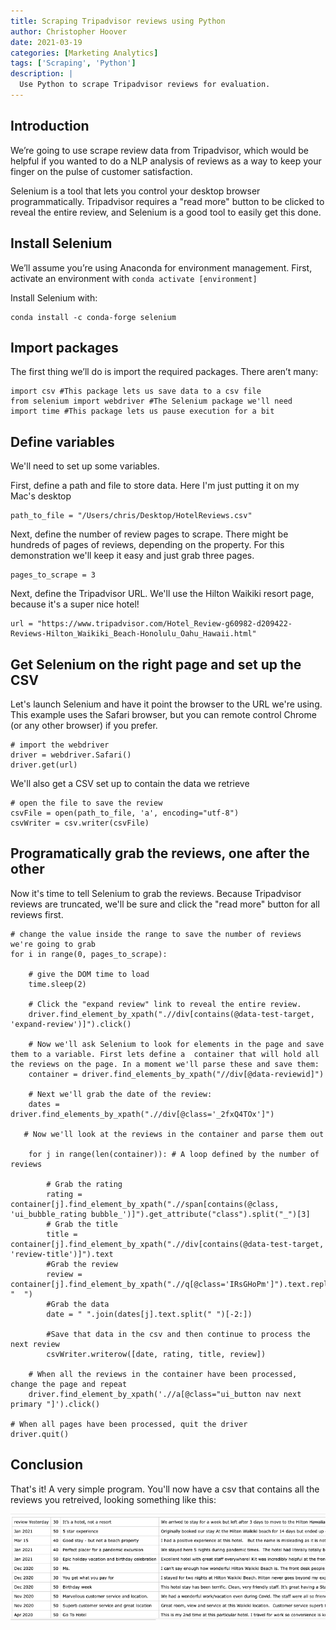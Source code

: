 ```yaml
---
title: Scraping Tripadvisor reviews using Python
author: Christopher Hoover
date: 2021-03-19
categories: [Marketing Analytics]
tags: ['Scraping', 'Python']
description: |
  Use Python to scrape Tripadvisor reviews for evaluation.
---
```


## Introduction
We’re going to use scrape review data from Tripadvisor, which would be helpful if you wanted to do a NLP analysis of reviews as a way to keep your finger on the pulse of customer satisfaction.

Selenium is a tool that lets you control your desktop browser programmatically. Tripadvisor requires a "read more" button to be clicked to reveal the entire review, and Selenium is a good tool to easily get this done.

## Install Selenium
We’ll assume you’re using Anaconda for environment management. First, activate an environment with ```conda activate [environment]```

Install Selenium with:

```
conda install -c conda-forge selenium
```

## Import packages
The first thing we’ll do is import the required packages. There aren’t many:

```
import csv #This package lets us save data to a csv file
from selenium import webdriver #The Selenium package we'll need
import time #This package lets us pause execution for a bit
```
## Define variables

We'll need to set up some variables.

First, define a path and file to store data. Here I'm just putting it on my Mac's desktop
```
path_to_file = "/Users/chris/Desktop/HotelReviews.csv"
```

Next, define the number of review pages to scrape. There might be hundreds of pages of reviews, depending on the property. For this demonstration we'll keep it easy and just grab three pages.
```
pages_to_scrape = 3
```

Next, define the Tripadvisor URL. We'll use the Hilton Waikiki resort page, because it's a super nice hotel!

```
url = "https://www.tripadvisor.com/Hotel_Review-g60982-d209422-Reviews-Hilton_Waikiki_Beach-Honolulu_Oahu_Hawaii.html"
```

## Get Selenium on the right page and set up the CSV

Let's launch Selenium and have it point the browser to the URL we're using. This example uses the Safari browser, but you can remote control Chrome (or any other browser) if you prefer.

```
# import the webdriver
driver = webdriver.Safari()
driver.get(url)
```
We'll also get a CSV set up to contain the data we retrieve

```
# open the file to save the review
csvFile = open(path_to_file, 'a', encoding="utf-8")
csvWriter = csv.writer(csvFile)
```
## Programatically grab the reviews, one after the other

Now it's time to tell Selenium to grab the reviews. Because Tripadvisor reviews are truncated, we'll be sure and click the "read more" button for all reviews first.

```
# change the value inside the range to save the number of reviews we're going to grab
for i in range(0, pages_to_scrape):

    # give the DOM time to load
    time.sleep(2)

    # Click the "expand review" link to reveal the entire review.
    driver.find_element_by_xpath(".//div[contains(@data-test-target, 'expand-review')]").click()

    # Now we'll ask Selenium to look for elements in the page and save them to a variable. First lets define a  container that will hold all the reviews on the page. In a moment we'll parse these and save them:
    container = driver.find_elements_by_xpath("//div[@data-reviewid]")

    # Next we'll grab the date of the review:
    dates = driver.find_elements_by_xpath(".//div[@class='_2fxQ4TOx']")

   # Now we'll look at the reviews in the container and parse them out

    for j in range(len(container)): # A loop defined by the number of reviews

        # Grab the rating
        rating = container[j].find_element_by_xpath(".//span[contains(@class, 'ui_bubble_rating bubble_')]").get_attribute("class").split("_")[3]
        # Grab the title
        title = container[j].find_element_by_xpath(".//div[contains(@data-test-target, 'review-title')]").text
        #Grab the review
        review = container[j].find_element_by_xpath(".//q[@class='IRsGHoPm']").text.replace("\n", "  ")
        #Grab the data
        date = " ".join(dates[j].text.split(" ")[-2:])

        #Save that data in the csv and then continue to process the next review
        csvWriter.writerow([date, rating, title, review])

    # When all the reviews in the container have been processed, change the page and repeat
    driver.find_element_by_xpath('.//a[@class="ui_button nav next primary "]').click()

# When all pages have been processed, quit the driver
driver.quit()
```
## Conclusion

That's it! A very simple program. You'll now have a csv that contains all the reviews you retreived, looking something like this:

![Tripadvisor reviews](./TripAdvisor_reviews.png)
